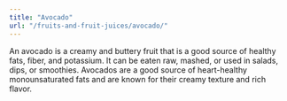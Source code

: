 ```yaml
---
title: "Avocado"
url: "/fruits-and-fruit-juices/avocado/"
---
```

An avocado is a creamy and buttery fruit that is a good source of healthy fats, fiber, and potassium. It can be eaten raw, mashed, or used in salads, dips, or smoothies. Avocados are a good source of heart-healthy monounsaturated fats and are known for their creamy texture and rich flavor.
